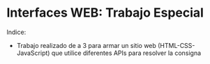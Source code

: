 # Interfaces WEB: Trabajo Especial

Indice:
* Trabajo realizado de a 3 para armar un sitio web (HTML-CSS-JavaScript) que utilice diferentes APIs para resolver la consigna
